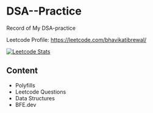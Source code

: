 # DSA--Practice
Record of My DSA-practice

Leetcode Profile: https://leetcode.com/bhavikatibrewal/

[![Leetcode Stats](https://leetcard.jacoblin.cool/bhavikatibrewal)](https://leetcode.com/bhavikatibrewal)


## Content 
- Polyfills
- Leetcode Questions
- Data Structures
- BFE.dev